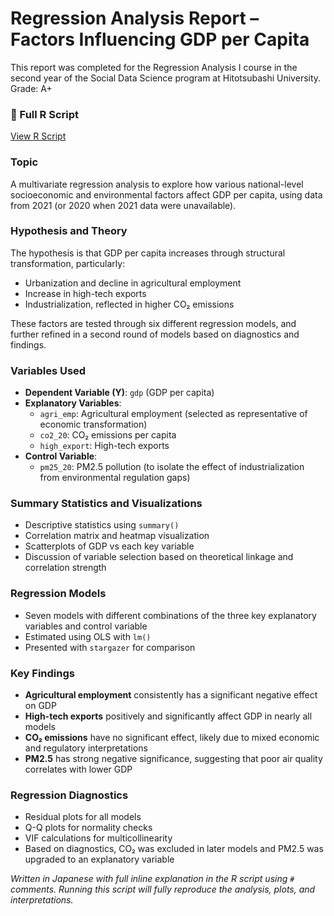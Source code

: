 # Regression Analysis Report – Factors Influencing GDP per Capita

This report was completed for the Regression Analysis I course in the second year of the Social Data Science program at Hitotsubashi University.  
Grade: A+

### 📄 Full R Script
[View R Script](gdp_regression.R)

###  Topic
A multivariate regression analysis to explore how various national-level socioeconomic and environmental factors affect GDP per capita, using data from 2021 (or 2020 when 2021 data were unavailable).

### Hypothesis and Theory
The hypothesis is that GDP per capita increases through structural transformation, particularly:
- Urbanization and decline in agricultural employment
- Increase in high-tech exports
- Industrialization, reflected in higher CO₂ emissions

These factors are tested through six different regression models, and further refined in a second round of models based on diagnostics and findings.

###  Variables Used

- **Dependent Variable (Y)**: `gdp` (GDP per capita)
- **Explanatory Variables**: 
  - `agri_emp`: Agricultural employment (selected as representative of economic transformation)
  - `co2_20`: CO₂ emissions per capita
  - `high_export`: High-tech exports
- **Control Variable**:
  - `pm25_20`: PM2.5 pollution (to isolate the effect of industrialization from environmental regulation gaps)

###  Summary Statistics and Visualizations

- Descriptive statistics using `summary()`
- Correlation matrix and heatmap visualization
- Scatterplots of GDP vs each key variable
- Discussion of variable selection based on theoretical linkage and correlation strength

###  Regression Models

- Seven models with different combinations of the three key explanatory variables and control variable
- Estimated using OLS with `lm()`
- Presented with `stargazer` for comparison

###  Key Findings

- **Agricultural employment** consistently has a significant negative effect on GDP
- **High-tech exports** positively and significantly affect GDP in nearly all models
- **CO₂ emissions** have no significant effect, likely due to mixed economic and regulatory interpretations
- **PM2.5** has strong negative significance, suggesting that poor air quality correlates with lower GDP

###  Regression Diagnostics

- Residual plots for all models
- Q-Q plots for normality checks
- VIF calculations for multicollinearity
- Based on diagnostics, CO₂ was excluded in later models and PM2.5 was upgraded to an explanatory variable

 *Written in Japanese with full inline explanation in the R script using `#` comments. Running this script will fully reproduce the analysis, plots, and interpretations.*

